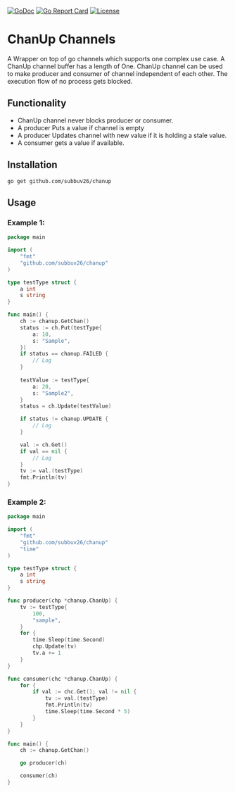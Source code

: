 [![GoDoc](https://godoc.org/github.com/subbuv26/chanup?status.svg)](https://pkg.go.dev/github.com/subbuv26/chanup)
[![Go Report Card](https://goreportcard.com/badge/github.com/subbuv26/chanup)](https://goreportcard.com/report/github.com/subbuv26/chanup)
[![License](https://img.shields.io/badge/License-Apache%202.0-blue.svg)](https://opensource.org/licenses/Apache-2.0)

# ChanUp Channels
A Wrapper on top of go channels which supports one complex use case. 
A ChanUp channel buffer has a length of One.
ChanUp channel can be used to make producer and consumer of channel independent of each other.
The execution flow of no process gets blocked. 

## Functionality
- ChanUp channel never blocks producer or consumer.
- A producer Puts a value if channel is empty
- A producer Updates channel with new value if it is holding a stale value.
- A consumer gets a value if available.

## Installation
```
go get github.com/subbuv26/chanup
```

## Usage
### Example 1:
```go
package main

import (
	"fmt"
	"github.com/subbuv26/chanup"
)

type testType struct {
	a int
	s string
}

func main() {
	ch := chanup.GetChan()
	status := ch.Put(testType{
		a: 10,
		s: "Sample",
	})
	if status == chanup.FAILED {
		// Log
	}
	
	testValue := testType{
		a: 20,
		s: "Sample2",
	}
	status = ch.Update(testValue)

	if status != chanup.UPDATE {
		// Log
	}

	val := ch.Get()
	if val == nil {
		// Log
	}
	tv := val.(testType)
	fmt.Println(tv)
}
```

### Example 2:
```go
package main

import (
	"fmt"
	"github.com/subbuv26/chanup"
	"time"
)

type testType struct {
	a int
	s string
}

func producer(chp *chanup.ChanUp) {
	tv := testType{
		100,
		"sample",
	}
	for {
		time.Sleep(time.Second)
		chp.Update(tv)
		tv.a += 1
	}
}

func consumer(chc *chanup.ChanUp) {
	for {
		if val := chc.Get(); val != nil {
			tv := val.(testType)
			fmt.Println(tv)
			time.Sleep(time.Second * 5)
		}
	}
}

func main() {
	ch := chanup.GetChan()

	go producer(ch)

	consumer(ch)
}

```